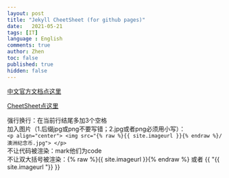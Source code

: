 ```yaml
---
layout: post
title: "Jekyll CheetSheet (for github pages)"
date:   2021-05-21
tags: [IT]
language : English
comments: true
author: Zhen
toc: false
published: true
hidden: false
---
```

[中文官方文档点这里](http://jekyllcn.com/docs/templates/)
<!-- more -->

[CheetSheet点这里](https://gist.github.com/JJediny/a466eed62cee30ad45e2)

强行换行：在当前行结尾多加3个空格   
加入图片（1.后缀jpg或png不要写错；2.jpg或者png必须用小写）：    
`<p align="center"> <img src="{% raw %}{{ site.imageurl }}{% endraw %}/澳洲纪念币.jpg"> </p>`    
不让代码被渲染：mark他们为code   
不让双大括号被渲染：{% raw %}{{ site.imageurl }}{% endraw %} 或者 {{ "{{ site.imageurl "}} }} 


<!--stackedit_data:
eyJoaXN0b3J5IjpbMTI3MjI0MTQ5OCwtMjA5NTQ2NTY2LDQyND
AzMTc1NCwyMDgwMzg0OTU3LDE3MjY0NTA1MDUsMTk0MTY2NjM1
OSwtMzE4ODIwOTg5LC0xMzUzMTg0MzM1LDE1Nzc0MTQ3OTIsLT
IwMzcxNjI3MjgsLTIxMzE5ODAwMTksLTExNzYyMzY1OTYsLTIx
MTI4NTc1NjIsMzIyODk1OTY5LC03MjA4NjM0NDUsLTk4Mjk2OT
cxNywxMTQwMTkwMzk4LC03MjkzMjgzMTNdfQ==
-->